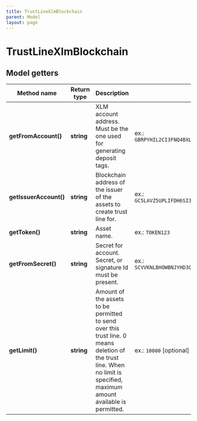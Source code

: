 ```yaml
---
title: TrustLineXlmBlockchain
parent: Model
layout: page
---
```


# TrustLineXlmBlockchain

## Model getters

Method name | Return type | Description | Notes
------------ | ------------- | ------------- | -------------
**getFromAccount()** | **string** | XLM account address. Must be the one used for generating deposit tags. | ex.: `GBRPYHIL2CI3FNQ4BXLFMNDLFJUNPU2HY3ZMFSHONUCEOASW7QC7OX2H`
**getIssuerAccount()** | **string** | Blockchain address of the issuer of the assets to create trust line for. | ex.: `GC5LAVZ5UPLIFDH6SI33PNVL5TKWA4ODXTI3WEF5JM6LRM5MNGVJ56TT`
**getToken()** | **string** | Asset name. | ex.: `TOKEN123`
**getFromSecret()** | **string** | Secret for account. Secret, or signature Id must be present. | ex.: `SCVVKNLBHOWBNJYHD3CNROOA2P3K35I5GNTYUHLLMUHMHWQYNEI7LVED`
**getLimit()** | **string** | Amount of the assets to be permitted to send over this trust line. 0 means deletion of the trust line. When no limit is specified, maximum amount available is permitted. | ex.: `10000` [optional]

